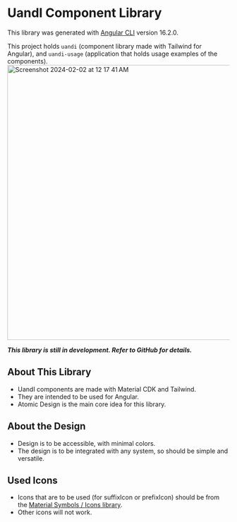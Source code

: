 # UandI Component Library

This library was generated with [Angular CLI](https://github.com/angular/angular-cli) version 16.2.0.

This project holds `uandi` (component library made with Tailwind for Angular), and `uandi-usage` (application that holds usage examples of the components).
<img width="624" alt="Screenshot 2024-02-02 at 12 17 41 AM" src="https://github.com/MontyCoder0701/uandi-library/assets/104475739/acdaef04-2886-4670-bd7c-78c0c0d02dcd">

***This library is still in development. Refer to GitHub for details.***

## About This Library

- UandI components are made with Material CDK and Tailwind.
- They are intended to be used for Angular.
- Atomic Design is the main core idea for this library.

## About the Design

- Design is to be accessible, with minimal colors.
- The design is to be integrated with any system, so should be simple and versatile.

## Used Icons

- Icons that are to be used (for suffixIcon or prefixIcon) should be from the [Material Symbols / Icons library](https://fonts.google.com/icons).
- Other icons will not work.
  
